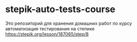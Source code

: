 # stepik-auto-tests-course
Это репозиторий для хранения домашних работ по курсу автоматизация тестирования на степике https://stepik.org/lesson/187065/step/8